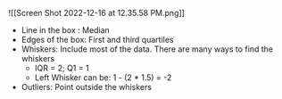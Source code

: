 ![[Screen Shot 2022-12-16 at 12.35.58 PM.png]]

* Line in the box : Median
* Edges of the box: First and third quartiles
* Whiskers: Include most of the data. There are many ways to find the whiskers
	* IQR = 2; Q1 = 1
	* Left Whisker can be: 1 - (2 * 1.5) = -2
* Outliers: Point outside the whiskers

